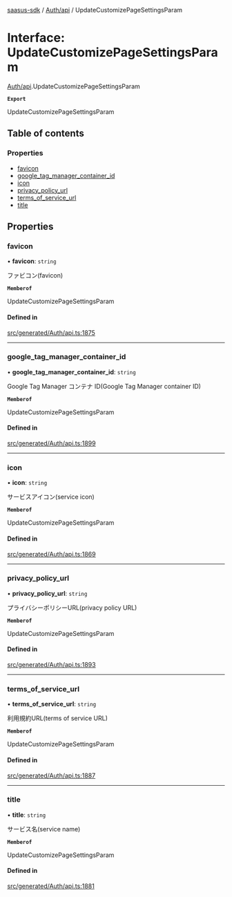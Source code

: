 [saasus-sdk](../README.md) / [Auth/api](../modules/Auth_api.md) / UpdateCustomizePageSettingsParam

# Interface: UpdateCustomizePageSettingsParam

[Auth/api](../modules/Auth_api.md).UpdateCustomizePageSettingsParam

**`Export`**

UpdateCustomizePageSettingsParam

## Table of contents

### Properties

- [favicon](Auth_api.UpdateCustomizePageSettingsParam.md#favicon)
- [google\_tag\_manager\_container\_id](Auth_api.UpdateCustomizePageSettingsParam.md#google_tag_manager_container_id)
- [icon](Auth_api.UpdateCustomizePageSettingsParam.md#icon)
- [privacy\_policy\_url](Auth_api.UpdateCustomizePageSettingsParam.md#privacy_policy_url)
- [terms\_of\_service\_url](Auth_api.UpdateCustomizePageSettingsParam.md#terms_of_service_url)
- [title](Auth_api.UpdateCustomizePageSettingsParam.md#title)

## Properties

### favicon

• **favicon**: `string`

ファビコン(favicon)

**`Memberof`**

UpdateCustomizePageSettingsParam

#### Defined in

[src/generated/Auth/api.ts:1875](https://github.com/saasus-platform/saasus-sdk-javascript/blob/55abc15/src/generated/Auth/api.ts#L1875)

___

### google\_tag\_manager\_container\_id

• **google\_tag\_manager\_container\_id**: `string`

Google Tag Manager コンテナ ID(Google Tag Manager container ID)

**`Memberof`**

UpdateCustomizePageSettingsParam

#### Defined in

[src/generated/Auth/api.ts:1899](https://github.com/saasus-platform/saasus-sdk-javascript/blob/55abc15/src/generated/Auth/api.ts#L1899)

___

### icon

• **icon**: `string`

サービスアイコン(service icon)

**`Memberof`**

UpdateCustomizePageSettingsParam

#### Defined in

[src/generated/Auth/api.ts:1869](https://github.com/saasus-platform/saasus-sdk-javascript/blob/55abc15/src/generated/Auth/api.ts#L1869)

___

### privacy\_policy\_url

• **privacy\_policy\_url**: `string`

プライバシーポリシーURL(privacy policy URL)

**`Memberof`**

UpdateCustomizePageSettingsParam

#### Defined in

[src/generated/Auth/api.ts:1893](https://github.com/saasus-platform/saasus-sdk-javascript/blob/55abc15/src/generated/Auth/api.ts#L1893)

___

### terms\_of\_service\_url

• **terms\_of\_service\_url**: `string`

利用規約URL(terms of service URL)

**`Memberof`**

UpdateCustomizePageSettingsParam

#### Defined in

[src/generated/Auth/api.ts:1887](https://github.com/saasus-platform/saasus-sdk-javascript/blob/55abc15/src/generated/Auth/api.ts#L1887)

___

### title

• **title**: `string`

サービス名(service name)

**`Memberof`**

UpdateCustomizePageSettingsParam

#### Defined in

[src/generated/Auth/api.ts:1881](https://github.com/saasus-platform/saasus-sdk-javascript/blob/55abc15/src/generated/Auth/api.ts#L1881)
